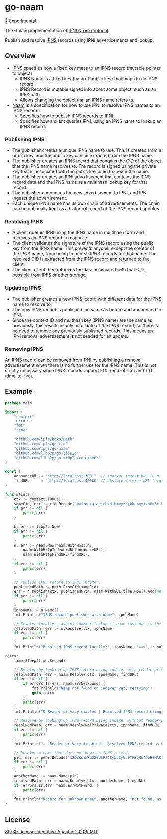 # go-naam

:construction: Experimental.

The Golang implementation of [IPNI Naam protocol](https://github.com/ipni/specs/pull/4).

Publish and resolve [IPNS](https://specs.ipfs.tech/ipns/ipns-record/) records using IPNI advertisements and lookup.

## Overview

- [IPNS](https://specs.ipfs.tech/ipns/ipns-record/) specifies how a fixed key maps to an IPNS record (mutable pointer to object)
  - IPNS Name is a fixed key (hash of public key) that maps to an IPNS record
  - IPNS Record is mutable signed info about some object, such as an IPFS path.
  - Allows changing the object that an IPNS name refers to.
- [Naam](https://github.com/ipni/specs/pull/4/files) is a specification for how to use IPNI to resolve IPNS names to an IPNS records.
  - Specifies how to publish IPNS records to IPNI
  - Specifies how a client queries IPNI, using an IPNS name to lookup an IPNS record.

### Publishing IPNS

- The publisher creates a unique IPNS name to use. This is created from a public key, and the public key can be extracted from the IPNS name.
- The publisher creates an IPNS record that contains the CID of the object that the IPNS name resolves to. The record is signed using the private key that is associated with the public key used to create the name.
- The publisher creates an IPNI advertisement that contains the IPNS record data and the IPNS name as a multihash lookup key for that record.
- The publisher announces the new advertisement to IPNI, and IPNI ingests the advertisement.
- Each unique IPNS name has its own chain of advertisements. The chain can be optionally kept as a historical record of the IPNS record updates.

### Resolving IPNS

- A client queries IPNI using the IPNS name in multihash form and receives an IPNS record in response.
- The client validates the signature of the IPNS record using the public key from the IPNS name. This prevents anyone, except the creator of the IPNS name, from being to publish IPNS records for that name. The resolved CID is extracted from the IPNS record and returned to the client.
- The client client then retrieves the data associated with that CID, possible from IPFS or other storage.

### Updating IPNS

- The publisher creates a new IPNS record with different data for the IPNS name to resolve to.
- The new IPNS record is published the same as before and announced to IPNI.
- Since the context ID and multhash key (IPNS name) are the same as previously, this results in only an update of the IPNS record, so there is no need to remove any previously published records. This means an IPNI removal advertisement is not needed for an update.

### Removing IPNS

An IPNS record can be removed from IPNI by publishing a removal advertisement when there is no further use for the IPNS name. This is not strictly necessary since IPNS records support EOL (end-of-life) and TTL (time-to-live).

## Example

```go
package main

import (
	"context"
	"errors"
	"fmt"
	"time"

	"github.com/ipfs/boxo/path"
	"github.com/ipfs/go-cid"
	"github.com/ipni/go-naam"
	"github.com/libp2p/go-libp2p"
	"github.com/libp2p/go-libp2p/core/peer"
)

const (
	announceURL = "http://localhost:3001"  // indexer ingest URL (e.g. "https//dev.cid.contact")
	findURL     = "http://localhost:40080" // dhstore service URL (e.g. "https://assigner.dev.cid.contact")
)

func main() {
	ctx := context.TODO()
	someCid, err := cid.Decode("bafzaajaiaejcbzdibmxyzdjbbehgvizh6g5tikvy47mshdy6gwbruvgwvd24seje")
	if err != nil {
		panic(err)
	}

	h, err := libp2p.New()
	if err != nil {
		panic(err)
	}
	n, err := naam.New(naam.WithHost(h),
		naam.WithHttpIndexerURL(announceURL),
		naam.WithHttpFindURL(findURL),
	)
	if err != nil {
		panic(err)
	}

	// Publish IPNS record to IPNI indexer.
	publishedPath := path.FromCid(someCid)
	err = n.Publish(ctx, publishedPath, naam.WithEOL(time.Now().Add(48*time.Hour)))
	if err != nil {
		panic(err)
	}
	ipnsName := n.Name()
	fmt.Println("IPNS record published with name", ipnsName)

	// Resolve locally - avoids indexer lookup if naam instance is the publisher.
	resolvedPath, err := n.Resolve(ctx, ipnsName)
	if err != nil {
		panic(err)
	}
	fmt.Println("Resolved IPNS record locally:", ipnsName, "==>", resolvedPath)

retry:
	time.Sleep(time.Second)

	// Resolve by looking up IPNS record using indexer with reader-privacy.
	resolvedPath, err = naam.Resolve(ctx, ipnsName, findURL)
	if err != nil {
		if errors.Is(err, naam.ErrNotFound) {
			fmt.Println("Name not found on indexer yet, retrying")
			goto retry
		}
		panic(err)
	}
	fmt.Println("🔒 Reader privacy enabled | Resolved IPNS record using indexer:", ipnsName, "==>", resolvedPath)

	// Resolve by looking up IPNS record using indexer without reader-privacy.
	resolvedPath, err = naam.ResolveNotPrivate(ctx, ipnsName, findURL)
	if err != nil {
		panic(err)
	}
	fmt.Println("⚠️  Reader privacy disabled | Resolved IPNS record using indexer:", ipnsName, "==>", resolvedPath)

	// Resolve a name that does not have an IPNS record.
	pid, err := peer.Decode("12D3KooWPbQ26UtFJ48ybpCyUoFYFBqH64DbHGMAKtXobKtRdzFF")
	if err != nil {
		panic(err)
	}
	anotherName := naam.Name(pid)
	resolvedPath, err = naam.Resolve(ctx, anotherName, findURL)
	if !errors.Is(err, naam.ErrNotFound) {
		panic(err)
	}
	fmt.Println("Record for unknown name", anotherName, "not found, as expected")
}
```

## License

[SPDX-License-Identifier: Apache-2.0 OR MIT](LICENSE.md)
